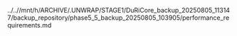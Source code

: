 ../..//mnt/h/ARCHIVE/.UNWRAP/STAGE1/DuRiCore_backup_20250805_113147/backup_repository/phase5_5_backup_20250805_103905/performance_requirements.md